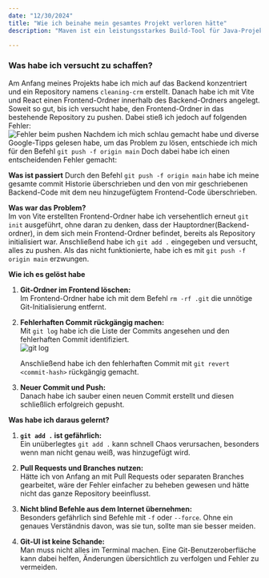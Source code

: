 ```yaml
---
date: "12/30/2024"
title: "Wie ich beinahe mein gesamtes Projekt verloren hätte"
description: "Maven ist ein leistungsstarkes Build-Tool für Java-Projekte. In diesem Beitrag zeigen wir, wie es funktioniert und wofür es verwendet wird."

---
```

### Was habe ich versucht zu schaffen?
Am Anfang meines Projekts habe ich mich auf das Backend konzentriert und ein Repository namens `cleaning-crm` erstellt. Danach habe ich mit Vite und React einen Frontend-Ordner innerhalb des Backend-Ordners angelegt. Soweit so gut, bis ich versucht habe, den Frontend-Ordner in das bestehende Repository zu pushen. Dabei stieß ich jedoch auf folgenden Fehler:  
![Fehler beim pushen](/fehler-beim-pushen.png)
Nachdem ich mich schlau gemacht habe und diverse Google-Tipps gelesen habe, um das Problem zu lösen, entschiede ich mich für den Befehl  `git push -f origin main` Doch dabei habe ich einen entscheidenden Fehler gemacht:

**Was ist passiert**
Durch den Befehl `git push -f origin main` habe ich meine gesamte commit Historie überschrieben und den von mir geschriebenen Backend-Code mit dem neu hinzugefügtem Frontend-Code überschrieben.

**Was war das Problem?**  
Im von Vite erstellten Frontend-Ordner habe ich versehentlich erneut `git init` ausgeführt, ohne daran zu denken, dass der Hauptordner(Backend-ordner), in dem sich mein Frontend-Ordner befindet, bereits als Repository initialisiert war. Anschließend habe ich `git add .` eingegeben und versucht, alles zu pushen. Als das nicht funktionierte, habe ich es mit `git push -f origin main` erzwungen.

**Wie ich es gelöst habe**
1. **Git-Ordner im Frontend löschen:**  
    Im Frontend-Ordner habe ich mit dem Befehl `rm -rf .git` die unnötige Git-Initialisierung entfernt.
2. **Fehlerhaften Commit rückgängig machen:**  
    Mit `git log` habe ich die Liste der Commits angesehen und den fehlerhaften Commit identifiziert.  
    ![git log](/git-log.png)
    
    Anschließend habe ich den fehlerhaften Commit mit `git revert <commit-hash>` rückgängig gemacht.
3. **Neuer Commit und Push:**  
    Danach habe ich sauber einen neuen Commit erstellt und diesen schließlich  erfolgreich gepusht.
    

**Was habe ich daraus gelernt?**

1. **`git add .` ist gefährlich:**  
    Ein unüberlegtes `git add .` kann schnell Chaos verursachen, besonders wenn man nicht genau weiß, was hinzugefügt wird.
    
2. **Pull Requests und Branches nutzen:**  
    Hätte ich von Anfang an mit Pull Requests oder separaten Branches gearbeitet, wäre der Fehler einfacher zu beheben gewesen und hätte nicht das ganze Repository beeinflusst.
    
3. **Nicht blind Befehle aus dem Internet übernehmen:**  
    Besonders gefährlich sind Befehle mit `-f` oder `--force`. Ohne ein genaues Verständnis davon, was sie tun, sollte man sie besser meiden.
    
4. **Git-UI ist keine Schande:**  
    Man muss nicht alles im Terminal machen. Eine Git-Benutzeroberfläche kann dabei helfen, Änderungen übersichtlich zu verfolgen und Fehler zu vermeiden.